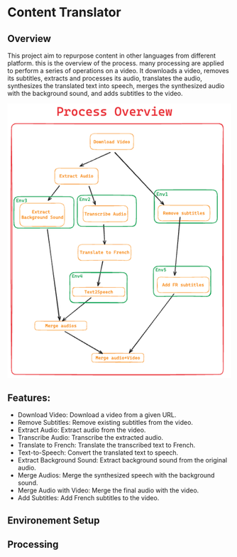 # Content Translator

## Overview

This project aim to repurpose content in other languages from different platform. this is the overview of the process. many processing are applied to perform a series of operations on a video. It downloads a video, removes its subtitles, extracts and processes its audio, translates the audio, synthesizes the translated text into speech, merges the synthesized audio with the background sound, and adds subtitles to the video.

![Process Overview](./docs/process.png)

## Features:

- Download Video: Download a video from a given URL.
- Remove Subtitles: Remove existing subtitles from the video.
- Extract Audio: Extract audio from the video.
- Transcribe Audio: Transcribe the extracted audio.
- Translate to French: Translate the transcribed text to French.
- Text-to-Speech: Convert the translated text to speech.
- Extract Background Sound: Extract background sound from the original audio.
- Merge Audios: Merge the synthesized speech with the background sound.
- Merge Audio with Video: Merge the final audio with the video.
- Add Subtitles: Add French subtitles to the video.

## Environement Setup

## Processing
